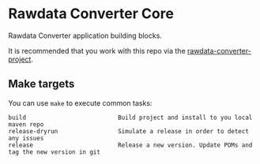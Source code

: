 # Rawdata Converter Core

Rawdata Converter application building blocks.

It is recommended that you work with this repo via the [rawdata-converter-project](https://github.com/statisticsnorway/rawdata-converter-project).

## Make targets

You can use `make` to execute common tasks:

```
build                          Build project and install to you local maven repo
release-dryrun                 Simulate a release in order to detect any issues
release                        Release a new version. Update POMs and tag the new version in git
```
